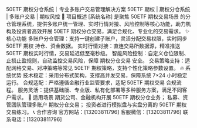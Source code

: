 50ETF 期权分仓系统｜专业多账户交易管理解决方案
50ETF 期权 | 期权分仓系统 | 多账户交易 | 期权风控
📌 项目概述
[系统名称] 是聚焦 50ETF 期权交易场景 的分仓管理系统，提供多账户统一管理、实时行情对接、风险控制等核心功能，助力机构及投资者高效开展 50ETF 期权分仓交易，满足合规化、专业化的交易需求。
✨ 核心功能
多账户分仓管理：支持一键创建子账户，灵活分配交易权限，实时同步 50ETF 期权 持仓、资金数据。
实时行情对接：直连交易所数据源，精准推送 50ETF 期权实时行情，交易延迟低至毫秒级。
智能风险控制：自定义仓位限制、止损止盈规则，自动监控交易风险，保障 期权分仓交易 安全。
交易策略支持：适配网格交易、对冲策略等常见 50ETF 期权策略，支持个性化策略参数设置。
🔥 系统优势
技术稳定：采用分布式架构，支撑高并发交易，保障系统 7×24 小时稳定运行。
合规适配：严格遵循金融行业监管要求，适配 50ETF 期权交易 合规流程。
服务灵活：提供基础版、专业版、私有化部署等多种服务方案，满足不同客户需求。
🎯 适用场景
期货公司、金融机构开展 50ETF 期权分仓业务；
私募、资管团队管理多账户 期权分仓交易；
投资者进行模拟盘与实盘分离的 50ETF 期权交易练习。
📞 合作咨询
官方网站：[13203811796]
客服微信：[13203811796]
联系电话：[13203811796]
